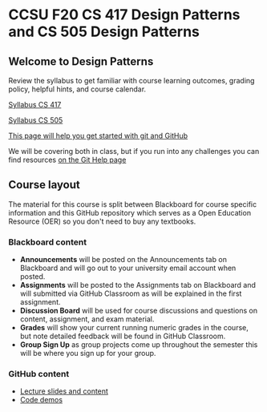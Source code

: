 # CCSU F20 CS 417 Design Patterns and CS 505 Design Patterns

## Welcome to Design Patterns

Review the syllabus to get familiar with course learning outcomes, grading policy, helpful hints, and course calendar.

[Syllabus CS 417](https://github.com/CCSU-DesignPatterns-F20/DesignPatternsCourseInfo/blob/master/Syllabus-417.md)

[Syllabus CS 505](https://github.com/CCSU-DesignPatterns-F20/DesignPatternsCourseInfo/blob/master/Syllabus-505.md)

[This page will help you get started with git and GitHub](https://github.com/CCSU-DesignPatterns-F20/DesignPatternsCourseInfo/blob/master/Git-ReadMe.md)

We will be covering both in class, but if you run into any challenges you can find resources [on the Git Help page](Help-Git-GitHub.md)

## Course layout
The material for this course is split between Blackboard for course specific information and this GitHub repository which serves as a Open Education Resource (OER) so you don't need to buy any textbooks.
### Blackboard content

* **Announcements** will be posted on the Announcements tab on Blackboard and will go out to your university email account when posted.
* **Assignments** will be posted to the Assignments tab on Blackboard and will submitted via GitHub Classroom as will be explained in the first assignment.
* **Discussion Board** will be used for course discussions and questions on content, assignment, and exam material.
* **Grades** will show your current running numeric grades in the course, but note detailed feedback will be found in GitHub Classroom.
* **Group Sign Up** as group projects come up throughout the semester this will be where you sign up for your group.

### GitHub content

* [Lecture slides and content](https://github.com/CCSU-DesignPatterns-F20/DesignPatternsCourseInfo/tree/master/LectureSlides)
* [Code demos](https://github.com/CCSU-DesignPatterns-F20/DesignPatternsCourseInfo/tree/master/Codedemos)